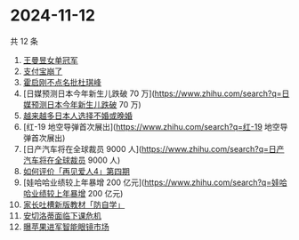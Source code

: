 # 2024-11-12

共 12 条

<!-- BEGIN ZHIHUSEARCH -->
<!-- 最后更新时间 Tue Nov 12 2024 11:15:28 GMT+0800 (China Standard Time) -->
1. [王曼昱女单冠军](https://www.zhihu.com/search?q=王曼昱女单冠军)
1. [支付宝崩了](https://www.zhihu.com/search?q=支付宝崩了)
1. [霍启刚不点名批杜琪峰](https://www.zhihu.com/search?q=霍启刚不点名批杜琪峰)
1. [日媒预测日本今年新生儿跌破 70 万](https://www.zhihu.com/search?q=日媒预测日本今年新生儿跌破 70 万)
1. [越来越多日本人选择不婚或晚婚](https://www.zhihu.com/search?q=越来越多日本人选择不婚或晚婚)
1. [红-19 地空导弹首次展出](https://www.zhihu.com/search?q=红-19 地空导弹首次展出)
1. [日产汽车将在全球裁员 9000 人](https://www.zhihu.com/search?q=日产汽车将在全球裁员 9000 人)
1. [如何评价「再见爱人4」第四期](https://www.zhihu.com/search?q=如何评价「再见爱人4」第四期)
1. [娃哈哈业绩较上年暴增 200 亿元](https://www.zhihu.com/search?q=娃哈哈业绩较上年暴增 200 亿元)
1. [家长吐槽新版教材「防自学」](https://www.zhihu.com/search?q=家长吐槽新版教材「防自学」)
1. [安切洛蒂面临下课危机](https://www.zhihu.com/search?q=安切洛蒂面临下课危机)
1. [曝苹果进军智能眼镜市场](https://www.zhihu.com/search?q=曝苹果进军智能眼镜市场)
<!-- END ZHIHUSEARCH -->
